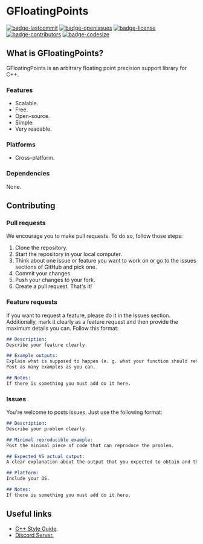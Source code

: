 # GFloatingPoints
[![badge-lastcommit](https://img.shields.io/github/last-commit/GaryNLOL/GFloatingPoints?style=for-the-badge)](https://github.com/GaryNLOL/GFloatingPoints/commits/main)
[![badge-openissues](https://img.shields.io/github/issues-raw/GaryNLOL/GFloatingPoints?style=for-the-badge)](https://github.com/GaryNLOL/GFloatingPoints/issues)
[![badge-license](https://img.shields.io/github/license/GaryNLOL/GFloatingPoints?style=for-the-badge)](https://github.com/GaryNLOL/GFloatingPoints/blob/main/LICENSE)
[![badge-contributors](https://img.shields.io/github/contributors/GaryNLOL/GFloatingPoints?style=for-the-badge)](https://github.com/GaryNLOL/GFloatingPoints/graphs/contributors)
[![badge-codesize](https://img.shields.io/github/languages/code-size/GaryNLOL/GFloatingPoints?style=for-the-badge)](https://github.com/GaryNLOL/GFloatingPoints)

## What is GFloatingPoints?
GFloatingPoints is an arbitrary floating point precision support library for C++.

### Features
- Scalable.
- Free.
- Open-source.
- Simple.
- Very readable.

### Platforms
- Cross-platform.

### Dependencies
None.

## Contributing
### Pull requests
We encourage you to make pull requests. To do so, follow those steps:
1. Clone the repository.
2. Start the repository in your local computer.
3. Think about one issue or feature you want to work on or go to the issues sections of GitHub and pick one.
4. Commit your changes.
5. Push your changes to your fork.
6. Create a pull request.
That's it!

### Feature requests
If you want to request a feature, please do it in the Issues section. Additionally, mark it clearly as a feature request and then provide the maximum details you can. Follow this format:
```markdown
## Description:
Describe your feature clearly.

## Example outputs:
Explain what is supposed to happen (e. g. what your function should return when is called).
Post as many examples as you can.

## Notes:
If there is something you must add do it here.
```

### Issues
You're welcome to posts issues. Just use the following format:
```markdown
## Description:
Describe your problem clearly.

## Minimal reproducible example:
Post the minimal piece of code that can reproduce the problem.

## Expected VS actual output:
A clear explanation about the output that you expected to obtain and the output you obtained.

## Platform:
Include your OS.

## Notes:
If there is something you must add do it here.
```

## Useful links
- [C++ Style Guide](https://github.com/GaryNLOL/GSS-Language/blob/main/docs/CPP%20Style%20Guide.md).
- [Discord Server.](https://discord.gg/RQN6gcDQwX)

